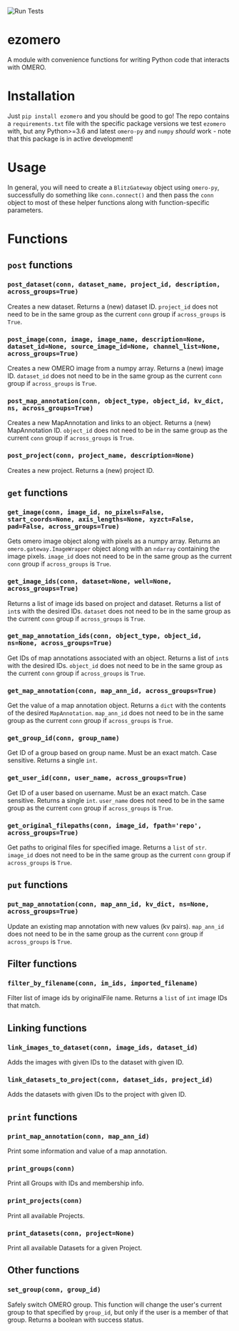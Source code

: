 ![Run Tests](https://github.com/TheJacksonLaboratory/ezomero/workflows/Run%20Tests/badge.svg?event=push)

# ezomero
A module with convenience functions for writing Python code that interacts with OMERO.


# Installation

Just `pip install ezomero` and you should be good to go! The repo contains a `requirements.txt` file with the specific package versions we test `ezomero` with, but any Python>=3.6 and latest `omero-py` and `numpy` _should_ work -  note that this package is in active development!

# Usage

In general, you will need to create a `BlitzGateway` object using `omero-py`, successfully do something like `conn.connect()` and then pass the `conn` object to most of these helper functions along with function-specific parameters.


# Functions

## `post` functions

### `post_dataset(conn, dataset_name, project_id, description, across_groups=True)`

Creates a new dataset. Returns a (new) dataset ID. `project_id` does not need to be in the same group as the current `conn` group if `across_groups` is `True`.

### `post_image(conn, image, image_name, description=None, dataset_id=None, source_image_id=None, channel_list=None, across_groups=True)`

Creates a new OMERO image from a numpy array. Returns a (new) image ID. `dataset_id` does not need to be in the same group as the current `conn` group if `across_groups` is `True`.

### `post_map_annotation(conn, object_type, object_id, kv_dict, ns, across_groups=True)`

Creates a new MapAnnotation and links to an object. Returns a (new) MapAnnotation ID. `object_id` does not need to be in the same group as the current `conn` group if `across_groups` is `True`.

### `post_project(conn, project_name, description=None)`

Creates a new project. Returns a (new) project ID.

## `get` functions

### `get_image(conn, image_id, no_pixels=False, start_coords=None, axis_lengths=None, xyzct=False, pad=False, across_groups=True)`

Gets omero image object along with pixels as a numpy array. Returns an `omero.gateway.ImageWrapper` object along with an `ndarray` containing the image pixels. `image_id` does not need to be in the same group as the current `conn` group if `across_groups` is `True`.

### `get_image_ids(conn, dataset=None, well=None, across_groups=True)`

Returns a list of image ids based on project and dataset. Returns a list of `int`s with the desired IDs. `dataset` does not need to be in the same group as the current `conn` group if `across_groups` is `True`.

### `get_map_annotation_ids(conn, object_type, object_id, ns=None, across_groups=True)`

Get IDs of map annotations associated with an object. Returns a list of `int`s with the desired IDs. `object_id` does not need to be in the same group as the current `conn` group if `across_groups` is `True`.

### `get_map_annotation(conn, map_ann_id, across_groups=True)`

Get the value of a map annotation object. Returns a `dict` with the contents of the desired `MapAnnotation`. `map_ann_id` does not need to be in the same group as the current `conn` group if `across_groups` is `True`.

### `get_group_id(conn, group_name)`

Get ID of a group based on group name. Must be an exact match. Case sensitive. Returns a single `int`.

### `get_user_id(conn, user_name, across_groups=True)`

Get ID of a user based on username. Must be an exact match. Case sensitive. Returns a single `int`. `user_name` does not need to be in the same group as the current `conn` group if `across_groups` is `True`.

### `get_original_filepaths(conn, image_id, fpath='repo', across_groups=True)`

Get paths to original files for specified image. Returns a `list` of `str`. `image_id` does not need to be in the same group as the current `conn` group if `across_groups` is `True`.

## `put` functions

### `put_map_annotation(conn, map_ann_id, kv_dict, ns=None, across_groups=True)`

Update an existing map annotation with new values (kv pairs). `map_ann_id` does not need to be in the same group as the current `conn` group if `across_groups` is `True`.

## Filter functions

### `filter_by_filename(conn, im_ids, imported_filename)`

Filter list of image ids by originalFile name. Returns a `list` of `int` image IDs that match.

## Linking functions

### `link_images_to_dataset(conn, image_ids, dataset_id)`

Adds the images with given IDs to the dataset with given ID. 

### `link_datasets_to_project(conn, dataset_ids, project_id)`

Adds the datasets with given IDs to the project with given ID. 

## `print` functions

### `print_map_annotation(conn, map_ann_id)`

Print some information and value of a map annotation.

### `print_groups(conn)`

Print all Groups with IDs and membership info.

### `print_projects(conn)`

Print all available Projects.

### `print_datasets(conn, project=None)`

Print all available Datasets for a given Project.

## Other functions

### `set_group(conn, group_id)`

Safely switch OMERO group. This function will change the user's current group to that specified by `group_id`, but only if the user is a member of that group. Returns a boolean with success status.
